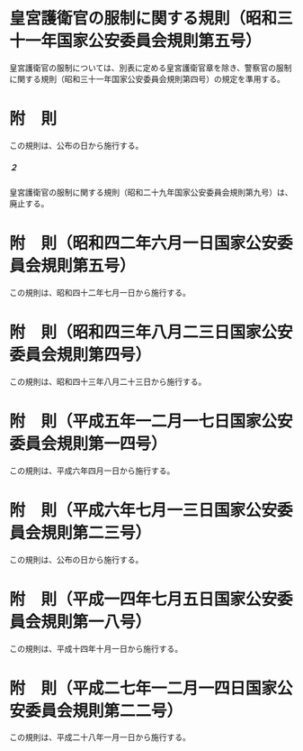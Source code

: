 # 皇宮護衛官の服制に関する規則（昭和三十一年国家公安委員会規則第五号）
皇宮護衛官の服制については、別表に定める皇宮護衛官章を除き、警察官の服制に関する規則（昭和三十一年国家公安委員会規則第四号）の規定を準用する。
# 附　則
この規則は、公布の日から施行する。
##### ２
皇宮護衛官の服制に関する規則（昭和二十九年国家公安委員会規則第九号）は、廃止する。
# 附　則（昭和四二年六月一日国家公安委員会規則第五号）
この規則は、昭和四十二年七月一日から施行する。
# 附　則（昭和四三年八月二三日国家公安委員会規則第四号）
この規則は、昭和四十三年八月二十三日から施行する。
# 附　則（平成五年一二月一七日国家公安委員会規則第一四号）
この規則は、平成六年四月一日から施行する。
# 附　則（平成六年七月一三日国家公安委員会規則第二三号）
この規則は、公布の日から施行する。
# 附　則（平成一四年七月五日国家公安委員会規則第一八号）
この規則は、平成十四年十月一日から施行する。
# 附　則（平成二七年一二月一四日国家公安委員会規則第二二号）
この規則は、平成二十八年一月一日から施行する。
